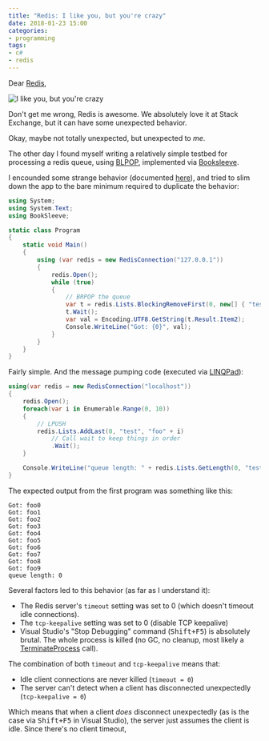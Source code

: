 ```yaml
---
title: "Redis: I like you, but you're crazy"
date: 2018-01-23 15:00
categories:
- programming
tags:
- c#
- redis
---
```


Dear [Redis](http://redis.io),

![I like you, but you're crazy](http://i.imgur.com/fUGHSu1.jpg)

Don't get me wrong, Redis is awesome. We absolutely love it at Stack
Exchange, but it can have some unexpected behavior.

Okay, maybe not totally unexpected, but unexpected to _me_.

The other day I found myself writing a relatively simple testbed for
processing a redis queue, using [BLPOP][3], implemented via
[Booksleeve][4].

<!-- more -->

I encounded some strange behavior (documented [here][2]), and tried to
slim down the app to the bare minimum required to duplicate the
behavior:

```c#
using System;
using System.Text;
using BookSleeve;

static class Program
{
    static void Main()
    {
        using (var redis = new RedisConnection("127.0.0.1"))
        {
            redis.Open();
            while (true)
            {
                // BRPOP the queue
                var t = redis.Lists.BlockingRemoveFirst(0, new[] { "test" }, 0);
                t.Wait();
                var val = Encoding.UTF8.GetString(t.Result.Item2);
                Console.WriteLine("Got: {0}", val);
            }
        }
    }
}
```

Fairly simple. And the message pumping code (executed via [LINQPad][5]):

```c#
using(var redis = new RedisConnection("localhost"))
{
    redis.Open();
    foreach(var i in Enumerable.Range(0, 10))
    {
        // LPUSH
        redis.Lists.AddLast(0, "test", "foo" + i)
            // Call wait to keep things in order
            .Wait();
    }

    Console.WriteLine("queue length: " + redis.Lists.GetLength(0, "test").Result);
}
```

The expected output from the first program was something like this:

```
Got: foo0
Got: foo1
Got: foo2
Got: foo3
Got: foo4
Got: foo5
Got: foo6
Got: foo7
Got: foo8
Got: foo9
queue length: 0
```



Several factors led to this behavior (as far as I understand it):

* The Redis server's `timeout` setting was set to 0 (which doesn't
  timeout idle connections).
* The `tcp-keepalive` setting was set to 0 (disable TCP keepalive)
* Visual Studio's "Stop Debugging" command (<kbd>Shift+F5</kbd>) is
  absolutely brutal. The whole process is killed (no GC, no cleanup,
  most likely a [TerminateProcess][1] call).


The combination of both `timeout` and `tcp-keepalive` means that:

* Idle client connections are never killed (`timeout = 0`)
* The server can't detect when a client has disconnected unexpectedly
(`tcp-keepalive = 0`)

Which means that when a client _does_ disconnect unexpectedly (as is
the case via <kbd>Shift+F5</kbd> in Visual Studio), the server
just assumes the client is idle. Since there's no client timeout,


[1]: http://msdn.microsoft.com/en-us/library/windows/desktop/ms686714(v=vs.85).aspx
[2]: http://stackoverflow.com/questions/21059099/
[3]: https://code.google.com/p/booksleeve/
[4]: https://code.google.com/p/booksleeve/
[5]: http://www.linqpad.net
